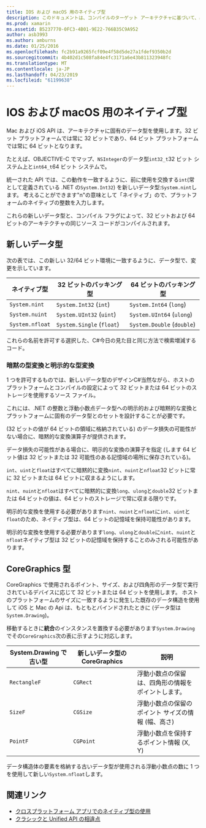 ```yaml
---
title: IOS および macOS 用のネイティブ型
description: このドキュメントは、コンパイルのターゲット アーキテクチャに基づいて、必要に応じて、32 ビットおよび 64 ビットのネイティブ型に、Xamarin の Unified API が .NET 型をマップする方法を説明します。
ms.prod: xamarin
ms.assetid: B5237770-0FC3-4B01-9E22-766B35C9A952
author: asb3993
ms.author: amburns
ms.date: 01/25/2016
ms.openlocfilehash: fc2b91a9265fcf09e4f58d5de27a1fdef9350b2d
ms.sourcegitcommit: 4b402d1c508fa84e4fc3171a6e43b811323948fc
ms.translationtype: MT
ms.contentlocale: ja-JP
ms.lasthandoff: 04/23/2019
ms.locfileid: "61199638"
---
```

# <a name="native-types-for-ios-and-macos"></a>IOS および macOS 用のネイティブ型

Mac および iOS API は、アーキテクチャに固有のデータ型を使用します。32 ビット プラットフォームでは常に 32 ビットであり、64 ビット プラットフォームでは常に 64 ビットとなります。

たとえば、OBJECTIVE-C でマップ、`NSInteger`のデータ型`int32_t`32 ビット システム上と`int64_t`64 ビット システムで。

統一された API では、この動作を一致するように、前に使用を交換する`int`(常として定義されている .NET の`System.Int32`) を新しいデータ型:`System.nint`します。 考えることができます"n"の意味として「ネイティブ」ので、プラットフォームのネイティブの整数を入力します。

これらの新しいデータ型と、コンパイル フラグによって、32 ビットおよび 64 ビットのアーキテクチャの同じソース コードがコンパイルされます。

## <a name="new-data-types"></a>新しいデータ型

次の表では、この新しい 32/64 ビット環境に一致するように、データ型で、変更を示しています。

|ネイティブ型|32 ビットのバッキング型|64 ビットのバッキング型|
|--- |--- |--- |
|`System.nint`|`System.Int32` (`int`)|`System.Int64` (`long`)|
|`System.nuint`|`System.UInt32` (`uint`)|`System.UInt64` (`ulong`)|
|`System.nfloat`|`System.Single` (`float`)|`System.Double` (`double`)|

これらの名前を許可する選択した、C#今日の見た目と同じ方法で検索増減するコード。

### <a name="implicit-and-explicit-conversions"></a>暗黙の型変換と明示的な型変換

1 つを許可するものでは、新しいデータ型のデザインC#当然ながら、ホストのプラットフォームとコンパイルの設定によって 32 ビットまたは 64 ビットのストレージを使用するソース ファイル。

これには、.NET の整数と浮動小数点データ型への明示的および暗黙的な変換とプラットフォームに固有のデータ型とのセットを設計することが必要です。

(32 ビットの値が 64 ビットの領域に格納されている) のデータ損失の可能性がない場合に、暗黙的な変換演算子が提供されます。

データ損失の可能性がある場合に、明示的な変換の演算子を指定 (します 64 ビット値は 32 ビットまたは 32 可能性のある記憶域の場所に保存されている)。

 `int`、`uint`と`float`はすべてに暗黙的に変換`nint`、`nuint`と`nfloat`32 ビットに常に 32 ビットまたは 64 ビットに収まるようにします。

 `nint`、`nuint`と`nfloat`はすべてに暗黙的に変換`long`、`ulong`と`double`32 ビットまたは 64 ビットの値は、64 ビットのストレージで常に収まる限りです。

明示的な変換を使用する必要があります`nint`、`nuint`と`nfloat`に`int`、`uint`と`float`のため、ネイティブ型は、64 ビットの記憶域を保持可能性があります。

明示的な変換を使用する必要があります`long`、`ulong`と`double`に`nint`、`nuint`と`nfloat`ネイティブ型は 32 ビットの記憶域を保持することのみされる可能性があります。

## <a name="coregraphics-types"></a>CoreGraphics 型

CoreGraphics で使用されるポイント、サイズ、および四角形のデータ型で実行されているデバイスに応じて 32 ビットまたは 64 ビットを使用します。  ホストのプラットフォームのサイズに一致するように発生した既存のデータ構造を使用して iOS と Mac の Api は、もともとバインドされたときに (データ型は`System.Drawing`)。

移動するときに**統合**のインスタンスを置換する必要があります`System.Drawing`でその`CoreGraphics`次の表に示すように対応します。

|System.Drawing で古い型|新しいデータ型の CoreGraphics|説明|
|--- |--- |--- |
|`RectangleF`|`CGRect`|浮動小数点の保留は、四角形の情報をポイントします。|
|`SizeF`|`CGSize`|浮動小数点の保留のポイント サイズの情報 (幅、高さ)|
|`PointF`|`CGPoint`|浮動小数点を保持するポイント情報 (X, Y)|

データ構造体の要素を格納する古いデータ型が使用される浮動小数点の数に 1 つを使用して新しい`System.nfloat`します。

## <a name="related-links"></a>関連リンク

- [クロスプラットフォーム アプリでのネイティブ型の使用](~/cross-platform/macios/native-types-cross-platform.md)
- [クラシックと Unified API の相違点](https://developer.xamarin.com/releases/ios/api_changes/classic-vs-unified-8.6.0/)
